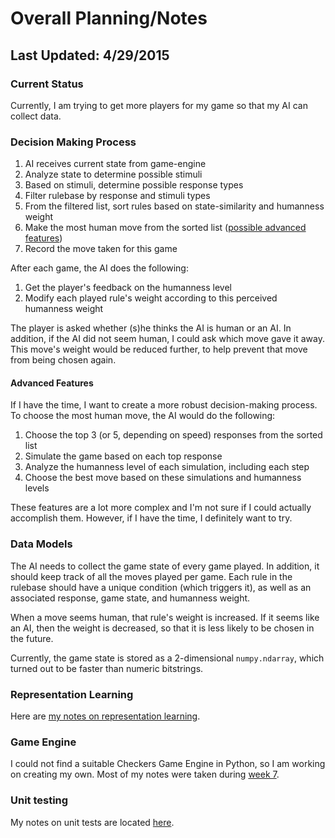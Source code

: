 # Overall Planning/Notes

## Last Updated: 4/29/2015

### Current Status

Currently, I am trying to get more players for my game so that my AI can collect data.

### Decision Making Process

1. AI receives current state from game-engine
2. Analyze state to determine possible stimuli
3. Based on stimuli, determine possible response types
4. Filter rulebase by response and stimuli types
5. From the filtered list, sort rules based on state-similarity and humanness weight
6. Make the most human move from the sorted list ([possible advanced features](#advanced-features))
7. Record the move taken for this game

After each game, the AI does the following:

1. Get the player's feedback on the humanness level
2. Modify each played rule's weight according to this perceived humanness weight

The player is asked whether (s)he thinks the AI is human or an AI. In addition, if the AI did not seem human, I could ask which move gave it away. This move's weight would be reduced further, to help prevent that move from being chosen again.

#### Advanced Features
If I have the time, I want to create a more robust decision-making process. To choose the most human move, the AI would do the following:

1. Choose the top 3 (or 5, depending on speed) responses from the sorted list
2. Simulate the game based on each top response
3. Analyze the humanness level of each simulation, including each step
4. Choose the best move based on these simulations and humanness levels

These features are a lot more complex and I'm not sure if I could actually accomplish them. However, if I have the time, I definitely want to try.

### Data Models
The AI needs to collect the game state of every game played. In addition, it should keep track of all the moves played per game.
Each rule in the rulebase should have a unique condition (which triggers it), as well as an associated response, game state, and humanness weight.

When a move seems human, that rule's weight is increased. If it seems like an AI, then the weight is decreased, so that it is less likely to be chosen in the future.

Currently, the game state is stored as a 2-dimensional `numpy.ndarray`, which turned out to be faster than numeric bitstrings.

### Representation Learning
Here are [my notes on representation learning](representation-learning.md).

### Game Engine
I could not find a suitable Checkers Game Engine in Python, so I am working on creating my own. Most of my notes were taken during [week 7](week-7.md).

### Unit testing
My notes on unit tests are located [here](unit-tests.md).
